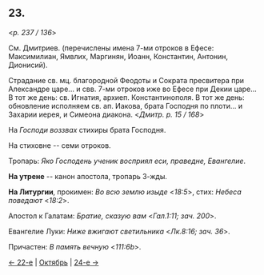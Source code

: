
## 23.

<*p. 237 / 136*>

См. Дмитриев. (перечислены имена 7-ми отроков в Ефесе: Максимилиан, Ямвлих, Маргинян, Иоанн, 
Константин, Антонин, Дионисий).  

Страдание св. мц. благородной Феодоты и Сократа пресвитера при Александре царе... и свв. 7-ми отроков 
иже во Ефесе при Декии царе...
В тот же день: св. Игнатия, архиеп. Константинополя. 
В тот же день: обновление исполняем св. ап. Иакова, брата Господня по плоти... и Захарии иерея, 
и Симеона диакона.
<*Дмитр. p. 15 / 168*>

На *Господи воззвах* стихиры брата Господня. 

На стиховне -- семи отроков. 

Тропарь: *Яко Господень ученик восприял еси, праведне, Евангелие*. 

**На утрене** -- канон апостола, тропарь 3-жды. 

**На Литургии**, прокимен: *Во всю землю изыде* <*18:5*>, стих: *Небеса поведают* <*18:2*>.  

Апостол к Галатам: *Братие, сказую вам* <*Гал.1:11; зач. 200*>. 

Евангелие Луки: *Ниже вжигают светильника* <*Лк.8:16; зач. 36*>.

Причастен: *В память вечную* <*111:6b*>.
 
[← 22-е](10_22_GMT.ru.md) | [Октябрь](README.md#23-й) | [24-е →](10_24_GMT.ru.md)
